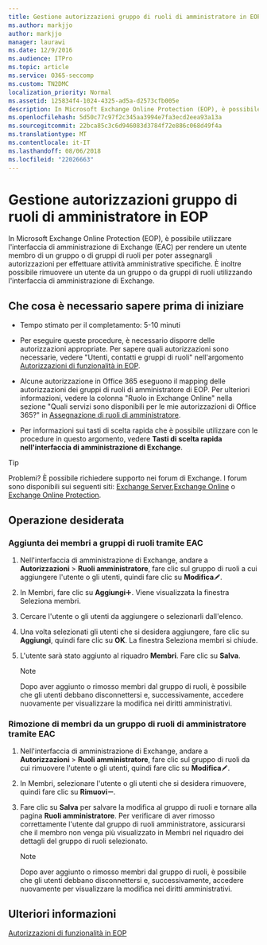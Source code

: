 ```yaml
---
title: Gestione autorizzazioni gruppo di ruoli di amministratore in EOP
ms.author: markjjo
author: markjjo
manager: laurawi
ms.date: 12/9/2016
ms.audience: ITPro
ms.topic: article
ms.service: O365-seccomp
ms.custom: TN2DMC
localization_priority: Normal
ms.assetid: 125834f4-1024-4325-ad5a-d2573cfb005e
description: In Microsoft Exchange Online Protection (EOP), è possibile utilizzare l'interfaccia di amministrazione di Exchange (EAC) per rendere un utente membro di un gruppo o di gruppi di ruoli per poter assegnargli autorizzazioni per effettuare attività amministrative specifiche. È inoltre possibile rimuovere un utente da un gruppo o da gruppi di ruoli utilizzando l'interfaccia di amministrazione di Exchange.
ms.openlocfilehash: 5d50c77c97f2c345aa3994e7fa3ecd2eea93a13a
ms.sourcegitcommit: 22bca85c3c6d946083d3784f72e886c068d49f4a
ms.translationtype: MT
ms.contentlocale: it-IT
ms.lasthandoff: 08/06/2018
ms.locfileid: "22026663"
---
```

# <a name="manage-admin-role-group-permissions-in-eop"></a>Gestione autorizzazioni gruppo di ruoli di amministratore in EOP
  
In Microsoft Exchange Online Protection (EOP), è possibile utilizzare l'interfaccia di amministrazione di Exchange (EAC) per rendere un utente membro di un gruppo o di gruppi di ruoli per poter assegnargli autorizzazioni per effettuare attività amministrative specifiche. È inoltre possibile rimuovere un utente da un gruppo o da gruppi di ruoli utilizzando l'interfaccia di amministrazione di Exchange.
  
## <a name="what-do-you-need-to-know-before-you-begin"></a>Che cosa è necessario sapere prima di iniziare

- Tempo stimato per il completamento: 5-10 minuti
    
- Per eseguire queste procedure, è necessario disporre delle autorizzazioni appropriate. Per sapere quali autorizzazioni sono necessarie, vedere "Utenti, contatti e gruppi di ruoli" nell'argomento [Autorizzazioni di funzionalità in EOP](feature-permissions-in-eop.md). 
    
- Alcune autorizzazione in Office 365 eseguono il mapping delle autorizzazioni dei gruppi di ruoli di amministratore di EOP. Per ulteriori informazioni, vedere la colonna "Ruolo in Exchange Online" nella sezione "Quali servizi sono disponibili per le mie autorizzazioni di Office 365?" in [Assegnazione di ruoli di amministratore](https://go.microsoft.com/fwlink/p/?LinkId=286708).
    
- Per informazioni sui tasti di scelta rapida che è possibile utilizzare con le procedure in questo argomento, vedere **Tasti di scelta rapida nell'interfaccia di amministrazione di Exchange**.
    
> [!TIP]
> Problemi? È possibile richiedere supporto nei forum di Exchange. I forum sono disponibili sui seguenti siti: [Exchange Server](https://go.microsoft.com/fwlink/p/?linkId=60612),[Exchange Online](https://go.microsoft.com/fwlink/p/?linkId=267542) o [Exchange Online Protection](https://go.microsoft.com/fwlink/p/?linkId=285351). 
  
## <a name="what-do-you-want-to-do"></a>Operazione desiderata

### <a name="use-the-eac-to-assign-members-to-admin-role-groups"></a>Aggiunta dei membri a gruppi di ruoli tramite EAC

1. Nell'interfaccia di amministrazione di Exchange, andare a **Autorizzazioni** \> **Ruoli amministratore**, fare clic sul gruppo di ruoli a cui aggiungere l'utente o gli utenti, quindi fare clic su **Modifica**![Icona Modifica](../media/ITPro-EAC-EditIcon.png).
    
2. In Membri, fare clic su **Aggiungi**![Icona Aggiungi](../media/ITPro-EAC-AddIcon.png). Viene visualizzata la finestra Seleziona membri.
    
3. Cercare l'utente o gli utenti da aggiungere o selezionarli dall'elenco.
    
4. Una volta selezionati gli utenti che si desidera aggiungere, fare clic su **Aggiungi**, quindi fare clic su **OK**. La finestra Seleziona membri si chiude.
    
5. L'utente sarà stato aggiunto al riquadro **Membri**. Fare clic su **Salva**.
    
    > [!NOTE]
    > Dopo aver aggiunto o rimosso membri dal gruppo di ruoli, è possibile che gli utenti debbano disconnettersi e, successivamente, accedere nuovamente per visualizzare la modifica nei diritti amministrativi. 
  
### <a name="use-the-eac-to-remove-members-from-admin-role-groups"></a>Rimozione di membri da un gruppo di ruoli di amministratore tramite EAC

1. Nell'interfaccia di amministrazione di Exchange, andare a **Autorizzazioni** \> **Ruoli amministratore**, fare clic sul gruppo di ruoli da cui rimuovere l'utente o gli utenti, quindi fare clic su **Modifica**![Icona Modifica](../media/ITPro-EAC-EditIcon.png).
    
2. In Membri, selezionare l'utente o gli utenti che si desidera rimuovere, quindi fare clic su **Rimuovi**![Icona Rimuovi](../media/ITPro-EAC-RemoveIcon.png).
    
3. Fare clic su **Salva** per salvare la modifica al gruppo di ruoli e tornare alla pagina **Ruoli amministratore**. Per verificare di aver rimosso correttamente l'utente dal gruppo di ruoli amministratore, assicurarsi che il membro non venga più visualizzato in Membri nel riquadro dei dettagli del gruppo di ruoli selezionato. 
    
    > [!NOTE]
    > Dopo aver aggiunto o rimosso membri dal gruppo di ruoli, è possibile che gli utenti debbano disconnettersi e, successivamente, accedere nuovamente per visualizzare la modifica nei diritti amministrativi. 
  
## <a name="for-more-information"></a>Ulteriori informazioni

[Autorizzazioni di funzionalità in EOP](feature-permissions-in-eop.md)
  

